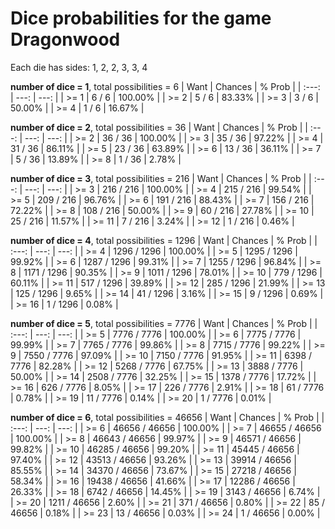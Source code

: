 # Dice probabilities for the game Dragonwood

Each die has sides: 1, 2, 2, 3, 3, 4

**number of dice = 1**, total possibilities = 6
| Want | Chances | % Prob |
| :---: | ---: | ---: |
| >= 1  | 6 / 6 | 100.00% |
| >= 2  | 5 / 6 |  83.33% |
| >= 3  | 3 / 6 |  50.00% |
| >= 4  | 1 / 6 |  16.67% |

**number of dice = 2**, total possibilities = 36
| Want | Chances | % Prob |
| :---: | ---: | ---: |
| >= 2  | 36 / 36 | 100.00% |
| >= 3  | 35 / 36 |  97.22% |
| >= 4  | 31 / 36 |  86.11% |
| >= 5  | 23 / 36 |  63.89% |
| >= 6  | 13 / 36 |  36.11% |
| >= 7  |  5 / 36 |  13.89% |
| >= 8  |  1 / 36 |   2.78% |

**number of dice = 3**, total possibilities = 216
| Want | Chances | % Prob |
| :---: | ---: | ---: |
| >= 3  | 216 / 216 | 100.00% |
| >= 4  | 215 / 216 |  99.54% |
| >= 5  | 209 / 216 |  96.76% |
| >= 6  | 191 / 216 |  88.43% |
| >= 7  | 156 / 216 |  72.22% |
| >= 8  | 108 / 216 |  50.00% |
| >= 9  |  60 / 216 |  27.78% |
| >= 10 |  25 / 216 |  11.57% |
| >= 11 |   7 / 216 |   3.24% |
| >= 12 |   1 / 216 |   0.46% |

**number of dice = 4**, total possibilities = 1296
| Want | Chances | % Prob |
| :---: | ---: | ---: |
| >= 4  | 1296 / 1296 | 100.00% |
| >= 5  | 1295 / 1296 |  99.92% |
| >= 6  | 1287 / 1296 |  99.31% |
| >= 7  | 1255 / 1296 |  96.84% |
| >= 8  | 1171 / 1296 |  90.35% |
| >= 9  | 1011 / 1296 |  78.01% |
| >= 10 |  779 / 1296 |  60.11% |
| >= 11 |  517 / 1296 |  39.89% |
| >= 12 |  285 / 1296 |  21.99% |
| >= 13 |  125 / 1296 |   9.65% |
| >= 14 |   41 / 1296 |   3.16% |
| >= 15 |    9 / 1296 |   0.69% |
| >= 16 |    1 / 1296 |   0.08% |

**number of dice = 5**, total possibilities = 7776
| Want | Chances | % Prob |
| :---: | ---: | ---: |
| >= 5  |  7776 / 7776 | 100.00% |
| >= 6  |  7775 / 7776 |  99.99% |
| >= 7  |  7765 / 7776 |  99.86% |
| >= 8  |  7715 / 7776 |  99.22% |
| >= 9  |  7550 / 7776 |  97.09% |
| >= 10 |  7150 / 7776 |  91.95% |
| >= 11 |  6398 / 7776 |  82.28% |
| >= 12 |  5268 / 7776 |  67.75% |
| >= 13 |  3888 / 7776 |  50.00% |
| >= 14 |  2508 / 7776 |  32.25% |
| >= 15 |  1378 / 7776 |  17.72% |
| >= 16 |   626 / 7776 |   8.05% |
| >= 17 |   226 / 7776 |   2.91% |
| >= 18 |    61 / 7776 |   0.78% |
| >= 19 |    11 / 7776 |   0.14% |
| >= 20 |     1 / 7776 |   0.01% |

**number of dice = 6**, total possibilities = 46656
| Want | Chances | % Prob |
| :---: | ---: | ---: |
| >= 6  |  46656 / 46656 | 100.00% |
| >= 7  |  46655 / 46656 | 100.00% |
| >= 8  |  46643 / 46656 |  99.97% |
| >= 9  |  46571 / 46656 |  99.82% |
| >= 10 |  46285 / 46656 |  99.20% |
| >= 11 |  45445 / 46656 |  97.40% |
| >= 12 |  43513 / 46656 |  93.26% |
| >= 13 |  39914 / 46656 |  85.55% |
| >= 14 |  34370 / 46656 |  73.67% |
| >= 15 |  27218 / 46656 |  58.34% |
| >= 16 |  19438 / 46656 |  41.66% |
| >= 17 |  12286 / 46656 |  26.33% |
| >= 18 |   6742 / 46656 |  14.45% |
| >= 19 |   3143 / 46656 |   6.74% |
| >= 20 |   1211 / 46656 |   2.60% |
| >= 21 |    371 / 46656 |   0.80% |
| >= 22 |     85 / 46656 |   0.18% |
| >= 23 |     13 / 46656 |   0.03% |
| >= 24 |      1 / 46656 |   0.00% |

